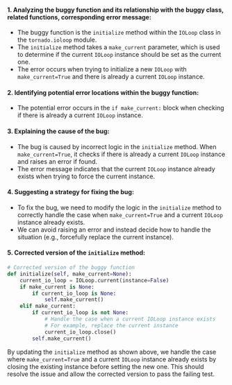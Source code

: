 #### 1. Analyzing the buggy function and its relationship with the buggy class, related functions, corresponding error message:
- The buggy function is the `initialize` method within the `IOLoop` class in the `tornado.ioloop` module.
- The `initialize` method takes a `make_current` parameter, which is used to determine if the current `IOLoop` instance should be set as the current one.
- The error occurs when trying to initialize a new `IOLoop` with `make_current=True` and there is already a current `IOLoop` instance.

#### 2. Identifying potential error locations within the buggy function:
- The potential error occurs in the `if make_current:` block when checking if there is already a current `IOLoop` instance.

#### 3. Explaining the cause of the bug:
- The bug is caused by incorrect logic in the `initialize` method. When `make_current=True`, it checks if there is already a current `IOLoop` instance and raises an error if found.
- The error message indicates that the current `IOLoop` instance already exists when trying to force the current instance.

#### 4. Suggesting a strategy for fixing the bug:
- To fix the bug, we need to modify the logic in the `initialize` method to correctly handle the case when `make_current=True` and a current `IOLoop` instance already exists.
- We can avoid raising an error and instead decide how to handle the situation (e.g., forcefully replace the current instance).

#### 5. Corrected version of the `initialize` method:

```python
# Corrected version of the buggy function
def initialize(self, make_current=None):
    current_io_loop = IOLoop.current(instance=False)
    if make_current is None:
        if current_io_loop is None:
            self.make_current()
    elif make_current:
        if current_io_loop is not None:
            # Handle the case when a current IOLoop instance exists
            # For example, replace the current instance
            current_io_loop.close()
        self.make_current()
```

By updating the `initialize` method as shown above, we handle the case where `make_current=True` and a current `IOLoop` instance already exists by closing the existing instance before setting the new one. This should resolve the issue and allow the corrected version to pass the failing test.